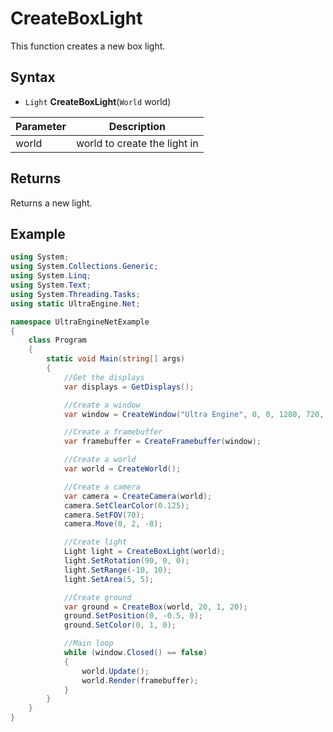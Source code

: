 # CreateBoxLight

This function creates a new box light.

## Syntax

- `Light` **CreateBoxLight**(`World` world)

| Parameter | Description |
|---|---|
| world | world to create the light in |

## Returns

Returns a new light.

## Example

```csharp
using System;
using System.Collections.Generic;
using System.Linq;
using System.Text;
using System.Threading.Tasks;
using static UltraEngine.Net;

namespace UltraEngineNetExample
{
    class Program
    {
        static void Main(string[] args)
        {
            //Get the displays
            var displays = GetDisplays();

            //Create a window
            var window = CreateWindow("Ultra Engine", 0, 0, 1280, 720, displays[0], WINDOW_CENTER | WINDOW_TITLEBAR);

            //Create a framebuffer
            var framebuffer = CreateFramebuffer(window);

            //Create a world
            var world = CreateWorld();

            //Create a camera
            var camera = CreateCamera(world);
            camera.SetClearColor(0.125);
            camera.SetFOV(70);
            camera.Move(0, 2, -8);

            //Create light
            Light light = CreateBoxLight(world);
            light.SetRotation(90, 0, 0);
            light.SetRange(-10, 10);
            light.SetArea(5, 5);

            //Create ground
            var ground = CreateBox(world, 20, 1, 20);
            ground.SetPosition(0, -0.5, 0);
            ground.SetColor(0, 1, 0);

            //Main loop
            while (window.Closed() == false)
            {
                world.Update();
                world.Render(framebuffer);
            }
        }
    }
}
```